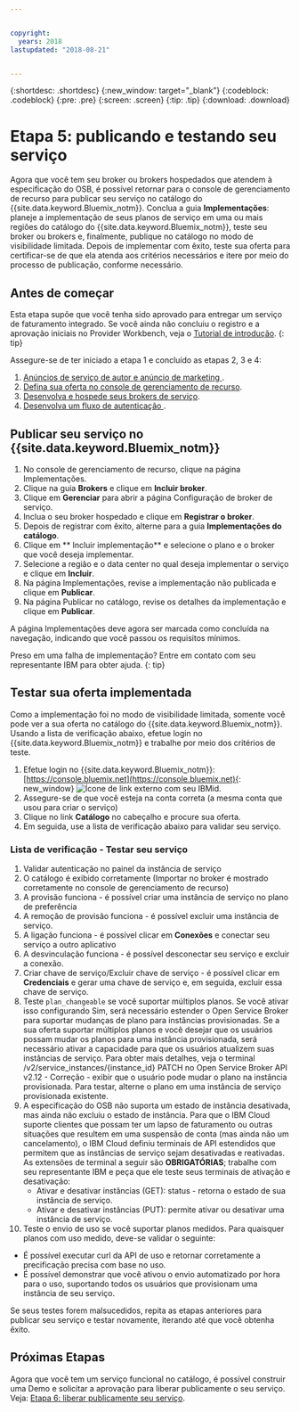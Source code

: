 ```yaml
---


copyright:
  years: 2018
lastupdated: "2018-08-21"


---
```


{:shortdesc: .shortdesc}
{:new_window: target="_blank"}
{:codeblock: .codeblock}
{:pre: .pre}
{:screen: .screen}
{:tip: .tip}
{:download: .download}

# Etapa 5: publicando e testando seu serviço

Agora que você tem seu broker ou brokers hospedados que atendem à especificação do OSB, é possível retornar para o console de gerenciamento de recurso para publicar seu serviço no catálogo do {{site.data.keyword.Bluemix_notm}}. Conclua a guia **Implementações**: planeje a implementação de seus planos de serviço em uma ou mais regiões do catálogo do {{site.data.keyword.Bluemix_notm}}, teste seu broker ou brokers e, finalmente, publique no catálogo no modo de visibilidade limitada. Depois de implementar com êxito, teste sua oferta para certificar-se de que ela atenda aos critérios necessários e itere por meio do processo de publicação, conforme necessário.


## Antes de começar

Esta etapa supõe que você tenha sido aprovado para entregar um serviço de faturamento integrado. Se você ainda não concluiu o registro e a aprovação iniciais no Provider Workbench, veja o [Tutorial de introdução](/docs/third-party/index.md).
{: tip}

Assegure-se de ter iniciado a etapa 1 e concluído as etapas 2, 3 e 4:
1. [ Anúncios de serviço de autor e anúncio de marketing ](/docs/third-party/cis1-docs-marketing.html).
2. [Defina sua oferta no console de gerenciamento de recurso](/docs/third-party/cis2-rmc-define.html).
3. [Desenvolva e hospede seus brokers de serviço](/docs/third-party/cis3-broker.html).
3. [ Desenvolva um fluxo de autenticação ](/docs/third-party/cis5-iam.html).

## Publicar seu serviço no {{site.data.keyword.Bluemix_notm}}

1. No console de gerenciamento de recurso, clique na página Implementações.
2. Clique na guia **Brokers** e clique em **Incluir broker**.
3. Clique em **Gerenciar** para abrir a página Configuração de broker de serviço.
4. Inclua o seu broker hospedado e clique em **Registrar o broker**.
5. Depois de registrar com êxito, alterne para a guia **Implementações do catálogo**.
6. Clique em ** Incluir implementação** e selecione o plano e o broker que você deseja implementar.
7. Selecione a região e o data center no qual deseja implementar o serviço e clique em **Incluir**.
8. Na página Implementações, revise a implementação não publicada e clique em **Publicar**.
9. Na página Publicar no catálogo, revise os detalhes da implementação e clique em **Publicar**.

A página Implementações deve agora ser marcada como concluída na navegação, indicando que você passou os requisitos mínimos.

Preso em uma falha de implementação? Entre em contato com seu representante IBM para obter ajuda.
{: tip}

## Testar sua oferta implementada 

Como a implementação foi no modo de visibilidade limitada, somente você pode ver a sua oferta no catálogo do {{site.data.keyword.Bluemix_notm}}. Usando a lista de verificação abaixo, efetue login no {{site.data.keyword.Bluemix_notm}} e trabalhe por meio dos critérios de teste.

1. Efetue login no {{site.data.keyword.Bluemix_notm}}: [https://console.bluemix.net](https://console.bluemix.net){: new_window} ![Ícone de link externo](../icons/launch-glyph.svg "Ícone de link externo") com seu IBMid.
2. Assegure-se de que você esteja na conta correta (a mesma conta que usou para criar o serviço)
3. Clique no link **Catálogo** no cabeçalho e procure sua oferta.
4. Em seguida, use a lista de verificação abaixo para validar seu serviço.

### Lista de verificação - Testar seu serviço
1. Validar autenticação no painel da instância de serviço
2. O catálogo é exibido corretamente (Importar no broker é mostrado corretamente no console de gerenciamento de recurso)
3. A provisão funciona - é possível criar uma instância de serviço no plano de preferência
4. A remoção de provisão funciona - é possível excluir uma instância de serviço.
5. A ligação funciona - é possível clicar em **Conexões** e conectar seu serviço a outro aplicativo
6. A desvinculação funciona - é possível desconectar seu serviço e excluir a conexão.
7. Criar chave de serviço/Excluir chave de serviço - é possível clicar em **Credenciais** e gerar uma chave de serviço e, em seguida, excluir essa chave de serviço.
8. Teste `plan_changeable` se você suportar múltiplos planos. Se você ativar isso configurando Sim, será necessário estender o Open Service Broker para suportar mudanças de plano para instâncias provisionadas. Se a sua oferta suportar múltiplos planos e você desejar que os usuários possam mudar os planos para uma instância provisionada, será necessário ativar a capacidade para que os usuários atualizem suas instâncias de serviço. Para obter mais detalhes, veja o terminal /v2/service_instances/{instance_id} PATCH no Open Service Broker API v2.12 - Correção - exibir que o usuário pode mudar o plano na instância provisionada. Para testar, alterne o plano em uma instância de serviço provisionada existente.
9. A especificação do OSB não suporta um estado de instância desativada, mas ainda não excluiu o estado de instância. Para que o IBM Cloud suporte clientes que possam ter um lapso de faturamento ou outras situações que resultem em uma suspensão de conta (mas ainda não um cancelamento), o IBM Cloud definiu terminais de API estendidos que permitem que as instâncias de serviço sejam desativadas e reativadas. As extensões de terminal a seguir são **OBRIGATÓRIAS**; trabalhe com seu representante IBM e peça que ele teste seus terminais de ativação e desativação:
   - Ativar e desativar instâncias (GET): status - retorna o estado de sua instância de serviço.
   - Ativar e desativar instâncias (PUT): permite ativar ou desativar uma instância de serviço.
10. Teste o envio de uso se você suportar planos medidos. Para quaisquer planos com uso medido, deve-se validar o seguinte:
   - É possível executar curl da API de uso e retornar corretamente a precificação precisa com base no uso.
   - É possível demonstrar que você ativou o envio automatizado por hora para o uso, suportando todos os usuários que provisionam uma instância de seu serviço.

Se seus testes forem malsucedidos, repita as etapas anteriores para publicar seu serviço e testar novamente, iterando até que você obtenha êxito.


## Próximas Etapas

Agora que você tem um serviço funcional no catálogo, é possível construir uma Demo e solicitar a aprovação para liberar publicamente o seu serviço. Veja: [Etapa 6: liberar publicamente seu serviço](/docs/third-party/cis6-ga.html).
